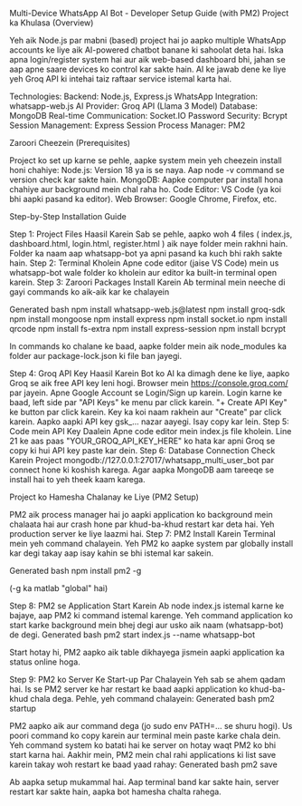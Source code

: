 Multi-Device WhatsApp AI Bot - Developer Setup Guide (with PM2)
Project ka Khulasa (Overview)

Yeh aik Node.js par mabni (based) project hai jo aapko multiple WhatsApp accounts ke liye aik AI-powered chatbot banane ki sahoolat deta hai. Iska apna login/register system hai aur aik web-based dashboard bhi, jahan se aap apne saare devices ko control kar sakte hain. AI ke jawab dene ke liye yeh Groq API ki intehai taiz raftaar service istemal karta hai.

Technologies:
Backend: Node.js, Express.js
WhatsApp Integration: whatsapp-web.js
AI Provider: Groq API (Llama 3 Model)
Database: MongoDB
Real-time Communication: Socket.IO
Password Security: Bcrypt
Session Management: Express Session
Process Manager: PM2


Zaroori Cheezein (Prerequisites)

Project ko set up karne se pehle, aapke system mein yeh cheezein install honi chahiye:
Node.js: Version 18 ya is se naya. Aap node -v command se version check kar sakte hain.
MongoDB: Aapke computer par install hona chahiye aur background mein chal raha ho.
Code Editor: VS Code (ya koi bhi aapki pasand ka editor).
Web Browser: Google Chrome, Firefox, etc.


  Step-by-Step Installation Guide

Step 1: Project Files Haasil Karein
Sab se pehle, aapko woh 4 files ( index.js, dashboard.html, login.html, register.html ) aik naye folder mein rakhni hain. Folder ka naam aap whatsapp-bot ya apni pasand ka kuch bhi rakh sakte hain.
Step 2: Terminal Kholein
Apne code editor (jaise VS Code) mein us whatsapp-bot wale folder ko kholein aur editor ka built-in terminal open karein.
Step 3: Zaroori Packages Install Karein
Ab terminal mein neeche di gayi commands ko aik-aik kar ke chalayein

Generated bash
npm install whatsapp-web.js@latest
npm install groq-sdk
npm install mongoose
npm install express
npm install socket.io
npm install qrcode
npm install fs-extra
npm install express-session
npm install bcrypt



In commands ko chalane ke baad, aapke folder mein aik node_modules ka folder aur package-lock.json ki file ban jayegi.
  
Step 4: Groq API Key Haasil Karein
Bot ko AI ka dimagh dene ke liye, aapko Groq se aik free API key leni hogi.
Browser mein https://console.groq.com/ par jayein.
Apne Google Account se Login/Sign up karein.
Login karne ke baad, left side par "API Keys" ke menu par click karein.
"+ Create API Key" ke button par click karein.
Key ka koi naam rakhein aur "Create" par click karein.
Aapko aapki API key gsk_... nazar aayegi. Isay copy kar lein.
Step 5: Code mein API Key Daalein
Apne code editor mein index.js file kholein.
Line 21 ke aas paas "YOUR_GROQ_API_KEY_HERE" ko hata kar apni Groq se copy ki hui API key paste kar dein.
Step 6: Database Connection Check Karein
Project mongodb://127.0.0.1:27017/whatsapp_multi_user_bot par connect hone ki koshish karega. Agar aapka MongoDB aam tareeqe se install hai to yeh theek kaam karega.



  Project ko Hamesha Chalanay ke Liye (PM2 Setup)
  
PM2 aik process manager hai jo aapki application ko background mein chalaata hai aur crash hone par khud-ba-khud restart kar deta hai. Yeh production server ke liye laazmi hai.
Step 7: PM2 Install Karein
Terminal mein yeh command chalayein. Yeh PM2 ko aapke system par globally install kar degi takay aap isay kahin se bhi istemal kar sakein.
  
Generated bash
npm install pm2 -g


(-g ka matlab "global" hai)
  
Step 8: PM2 se Application Start Karein
Ab node index.js istemal karne ke bajaye, aap PM2 ki command istemal karenge. Yeh command application ko start karke background mein bhej degi aur usko aik naam (whatsapp-bot) de degi.
Generated bash
pm2 start index.js --name whatsapp-bot



  Start hotay hi, PM2 aapko aik table dikhayega jismein aapki application ka status online hoga.
  
Step 9: PM2 ko Server Ke Start-up Par Chalayein
Yeh sab se ahem qadam hai. Is se PM2 server ke har restart ke baad aapki application ko khud-ba-khud chala dega.
Pehle, yeh command chalayein:
Generated bash
pm2 startup



PM2 aapko aik aur command dega (jo sudo env PATH=... se shuru hogi). Us poori command ko copy karein aur terminal mein paste karke chala dein. Yeh command system ko batati hai ke server on hotay waqt PM2 ko bhi start karna hai.
Aakhir mein, PM2 mein chal rahi applications ki list save karein takay woh restart ke baad yaad rahay:
Generated bash
pm2 save


Ab aapka setup mukammal hai. Aap terminal band kar sakte hain, server restart kar sakte hain, aapka bot hamesha chalta rahega.
